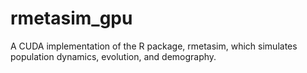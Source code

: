 rmetasim_gpu
============

A CUDA implementation of the R package, rmetasim, which simulates population dynamics, evolution, and demography.